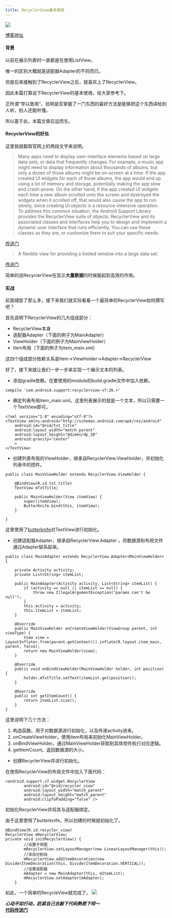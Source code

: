 ```yaml
---
title: RecyclerView基本使用
---
```

![](../images_post/recyclerview_base_header.jpg)

[博客地址](https://nesger.github.io/)
#### 背景
以前在展示列表时一直都是在使用ListView。

唯一的区别大概就是适配器Adapter的不同而已。

但是后来接触到了RecyclerView之后，就喜欢上了RecyclerView。

因此本篇打算说下RecyclerView的基本使用，给大家参考下。

正所谓“学以致用”，验明是否掌握了一门东西的最好方法是能够把这个东西讲给别人听，别人还能听懂。

所以基于此，本篇文章应运而生。

#### RecyclerView的好处
这里我就截取官网上的两段文字来说明。
>Many apps need to display user-interface elements based on large data sets, or data that frequently changes. For example, a music app might need to display information about thousands of albums, but only a dozen of those albums might be on-screen at a time. If the app created UI widgets for each of those albums, the app would end up using a lot of memory and storage, potentially making the app slow and crash-prone. On the other hand, if the app created UI widgets each time a new album scrolled onto the screen and destroyed the widgets when it scrolled off, that would also cause the app to run slowly, since creating UI objects is a resource-intensive operation.<br/>
To address this common situation, the Android Support Library provides the RecyclerView suite of objects. RecyclerView and its associated classes and interfaces help you to design and implement a dynamic user interface that runs efficiently. You can use these classes as they are, or customize them to suit your specific needs.

[传送门](https://developer.android.com/guide/topics/ui/layout/recyclerview.html)

>A flexible view for providing a limited window into a large data set.

[传送门](https://developer.android.com/reference/android/support/v7/widget/RecyclerView.html)

简单的说RecyclerView在显示**大量数据**的时候能起到高效的作用。

#### 实战
前面铺垫了那么多，接下来我们就实际看看一个最简单的RecyclerView如何撰写吧？

首先说明下RecyclerView的几大组成部分：

- RecyclerView本身
- 适配器Adapter（下面的例子为MainAdapter）
- ViewHolder（下面的例子为MainViewHolder）
- Item布局（下面的例子为item_main.xml）

这四个组成部分依赖关系是Item->ViewHolder->Adapter->RecyclerView

好了，接下来就让我们一步一步来实现一个展示文本的列表。

- 添加gradle依赖。在要使用的module的build.gradle文件中加入依赖。  

```
compile 'com.android.support:recyclerview-v7:26.+'
```

- 确定列表布局item_main.xml。这里列表展示的就是一个文本，所以只需要一个TextView即可。 
 
```
<?xml version="1.0" encoding="utf-8"?>
<TextView xmlns:android="http://schemas.android.com/apk/res/android"
    android:id="@+id/txt_title"
    android:layout_width="match_parent"
    android:layout_height="@dimen/dp_50"
    android:gravity="center"
    >
</TextView>
```  

- 创建列表布局的ViewHolder，继承自RecyclerView.ViewHolder，并初始化列表中的控件。

```
public class MainViewHolder extends RecyclerView.ViewHolder {

    @BindView(R.id.txt_title)
    TextView mTxtTitle;

    public MainViewHolder(View itemView) {
        super(itemView);
        ButterKnife.bind(this, itemView);
    }

}
```

这里使用了[butterknife](https://github.com/JakeWharton/butterknife)对TextView进行初始化。

- 创建适配器Adapter，继承自RecyclerView.Adapter<MainViewHolder> 。将数据源和布局文件通过Adapter联系起来。

```
public class MainAdapter extends RecyclerView.Adapter<MainViewHolder> {

    private Activity activity;
    private List<String> itemList;

    public MainAdapter(Activity activity, List<String> itemList) {
        if (activity == null || itemList == null) {
            throw new IllegalArgumentException("params can't be null");
        }
        this.activity = activity;
        this.itemList = itemList;
    }

    @Override
    public MainViewHolder onCreateViewHolder(ViewGroup parent, int viewType) {
        View view = LayoutInflater.from(parent.getContext()).inflate(R.layout.item_main, parent, false);
        return new MainViewHolder(view);
    }

    @Override
    public void onBindViewHolder(MainViewHolder holder, int position) {
        holder.mTxtTitle.setText(itemList.get(position));
    }

    @Override
    public int getItemCount() {
        return itemList.size();
    }
}
```

这里说明下几个方法：

1. 构造函数。用于对数据源进行初始化，以及传递activity进来。
2. onCreateViewHolder。使用item布局来初始化MainViewHolder。
3. onBindViewHolder。通过MainViewHolder获取到具体控件执行对应逻辑。
4. getItemCount。返回数据源的大小。

- 创建RecyclerView并进行初始化。

在使用RecyclerView的布局文件中加入下面代码：

```
<android.support.v7.widget.RecyclerView
        android:id="@+id/recycler_view"
        android:layout_width="match_parent"
        android:layout_height="match_parent"
        android:clipToPadding="false" />
```

初始化RecyclerView并将其与适配器绑定。

由于这里使用了butterknife，所以创建的时候就初始化了。

```
@BindView(R.id.recycler_view)
RecyclerView mRecyclerView;
private void initRecyclerView() {
        //设置子视图
        mRecyclerView.setLayoutManager(new LinearLayoutManager(this));
        //添加分割线
        mRecyclerView.addItemDecoration(new DividerItemDecoration(this, DividerItemDecoration.VERTICAL));
        //设置适配器
        mAdapter = new MainAdapter(this, mItemList);
        mRecyclerView.setAdapter(mAdapter);
    }
```

如此，一个简单的RecycleView就完成了。
![](../images_post/recyclerview_base.png)

***心动不如行动，赶紧自己去敲下代码熟悉下呗～***  
**[代码传送门](https://github.com/nesger/AndroidLife)**


